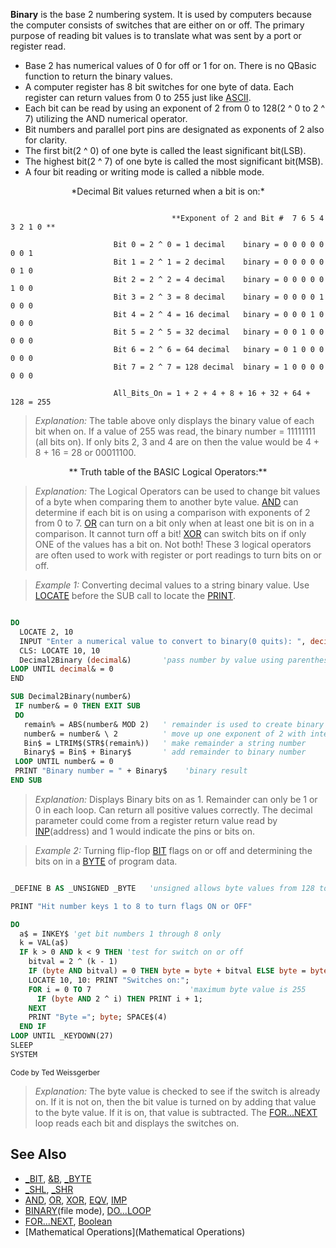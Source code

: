 **Binary** is the base 2 numbering system. It is used by computers because the computer consists of switches that are either on or off. The primary purpose of reading bit values is to translate what was sent by a port or register read.



* Base 2 has numerical values of 0 for off or 1 for on. There is no QBasic function to return the binary values.
* A computer register has 8 bit switches for one byte of data. Each register can return values from 0 to 255 just like [ASCII](ASCII).
* Each bit can be read by using an exponent of 2 from 0 to 128(2 ^ 0 to 2 ^ 7) utilizing the AND numerical operator.
* Bit numbers and parallel port pins are designated as exponents of 2 also for clarity.
* The first bit(2 ^ 0) of one byte is called the least significant bit(LSB).
* The highest bit(2 ^ 7) of one byte is called the most significant bit(MSB).
* A four bit reading or writing mode is called a nibble mode.


<center>*Decimal Bit values returned when a bit is on:*</center>

```text

                                    **Exponent of 2 and Bit #  7 6 5 4 3 2 1 0 **

                       Bit 0 = 2 ^ 0 = 1 decimal    binary = 0 0 0 0 0 0 0 1
                       Bit 1 = 2 ^ 1 = 2 decimal    binary = 0 0 0 0 0 0 1 0
                       Bit 2 = 2 ^ 2 = 4 decimal    binary = 0 0 0 0 0 1 0 0
                       Bit 3 = 2 ^ 3 = 8 decimal    binary = 0 0 0 0 1 0 0 0
                       Bit 4 = 2 ^ 4 = 16 decimal   binary = 0 0 0 1 0 0 0 0
                       Bit 5 = 2 ^ 5 = 32 decimal   binary = 0 0 1 0 0 0 0 0
                       Bit 6 = 2 ^ 6 = 64 decimal   binary = 0 1 0 0 0 0 0 0
                       Bit 7 = 2 ^ 7 = 128 decimal  binary = 1 0 0 0 0 0 0 0

                       All_Bits_On = 1 + 2 + 4 + 8 + 16 + 32 + 64 + 128 = 255

```


>  *Explanation:* The table above only displays the binary value of each bit when on. If a value of 255 was read, the binary number = 11111111 (all bits on). If only bits 2, 3 and 4 are on then the value would be 4 + 8 + 16 = 28 or 00011100.



<center>** Truth table of the BASIC Logical Operators:**</center>




> *Explanation:* The Logical Operators can be used to change bit values of a byte when comparing them to another byte value. [AND](AND) can determine if each bit is on using a comparison with exponents of 2 from 0 to 7. [OR](OR) can turn on a bit only when at least one bit is on in a comparison. It cannot turn off a bit! [XOR](XOR) can switch bits on if only ONE of the values has a bit on. Not both! These 3 logical operators are often used to work with register or port readings to turn bits on or off.


> *Example 1:* Converting decimal values to a string binary value. Use [LOCATE](LOCATE) before the SUB call to locate the [PRINT](PRINT).

```vb

DO
  LOCATE 2, 10
  INPUT "Enter a numerical value to convert to binary(0 quits): ", decimal&
  CLS: LOCATE 10, 10 
  Decimal2Binary (decimal&)       'pass number by value using parenthesis
LOOP UNTIL decimal& = 0
END

SUB Decimal2Binary(number&)
 IF number& = 0 THEN EXIT SUB
 DO
   remain% = ABS(number& MOD 2)   ' remainder is used to create binary number
   number& = number& \ 2          ' move up one exponent of 2 with integer division
   Bin$ = LTRIM$(STR$(remain%))   ' make remainder a string number
   Binary$ = Bin$ + Binary$       ' add remainder to binary number
 LOOP UNTIL number& = 0
 PRINT "Binary number = " + Binary$    'binary result
END SUB 

```
> *Explanation:* Displays Binary bits on as 1. Remainder can only be 1 or 0 in each loop. Can return all positive values correctly. The decimal parameter could come from a register return value read by [INP](INP)(address) and 1 would indicate the pins or bits on.


> *Example 2:* Turning flip-flop [BIT](BIT) flags on or off and determining the bits on in a [BYTE](BYTE) of program data.


```vb

_DEFINE B AS _UNSIGNED _BYTE   'unsigned allows byte values from 128 to 255

PRINT "Hit number keys 1 to 8 to turn flags ON or OFF"

DO
  a$ = INKEY$ 'get bit numbers 1 through 8 only
  k = VAL(a$)
  IF k > 0 AND k < 9 THEN 'test for switch on or off
    bitval = 2 ^ (k - 1) 
    IF (byte AND bitval) = 0 THEN byte = byte + bitval ELSE byte = byte - bitval                  
    LOCATE 10, 10: PRINT "Switches on:";
    FOR i = 0 TO 7                      'maximum byte value is 255
      IF (byte AND 2 ^ i) THEN PRINT i + 1;
    NEXT
    PRINT "Byte ="; byte; SPACE$(4)
  END IF
LOOP UNTIL _KEYDOWN(27)
SLEEP
SYSTEM 

```
<sub>Code by Ted Weissgerber</sub>
> *Explanation:* The byte value is checked to see if the switch is already on. If it is not on, then the bit value is turned on by adding that value to the byte value. If it is on, that value is subtracted. The [FOR...NEXT](FOR...NEXT) loop reads each bit and displays the switches on.



## See Also
 
* [_BIT](_BIT), [&B](&B), [_BYTE](_BYTE)
* [_SHL](_SHL), [_SHR](_SHR)
* [AND](AND), [OR](OR), [XOR](XOR), [EQV](EQV), [IMP](IMP)
* [BINARY](BINARY)(file mode), [DO...LOOP](DO...LOOP)
* [FOR...NEXT](FOR...NEXT), [Boolean](Boolean)
* [Mathematical Operations](Mathematical Operations)






